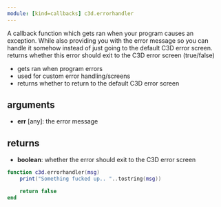 ```yaml
---
module: [kind=callbacks] c3d.errorhandler
---
```


A callback function which gets ran when your program causes an exception.
While also providing you with the error message so you can handle it somehow
instead of just going to the default C3D error screen.
returns whether this error should exit to the C3D error screen (true/false)

- gets ran when program errors
- used for custom error handling/screens
- returns whether to return to the default C3D error screen

## arguments
- **err** [any]: the error message
## returns
- **boolean**: whether the error should exit to the C3D error screen

```lua
function c3d.errorhandler(msg)
    print("Something fucked up.. "..tostring(msg))

    return false
end
```